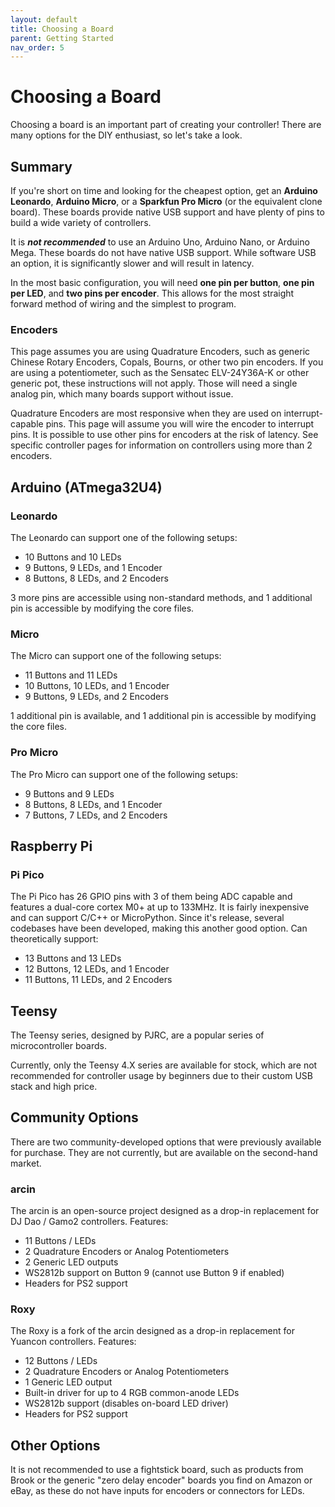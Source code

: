 ```yaml
---
layout: default
title: Choosing a Board
parent: Getting Started
nav_order: 5
---
```


# Choosing a Board

Choosing a board is an important part of creating your controller! There are many options for the DIY enthusiast, so let's take a look. 

## Summary

If you're short on time and looking for the cheapest option, get an **Arduino Leonardo**, **Arduino Micro**, or a **Sparkfun Pro Micro** (or the equivalent clone board). These boards provide native USB support and have plenty of pins to build a wide variety of controllers.

It is ***not recommended*** to use an Arduino Uno, Arduino Nano, or Arduino Mega. These boards do not have native USB support. While software USB an option, it is significantly slower and will result in latency.

In the most basic configuration, you will need **one pin per button**, **one pin per LED**, and **two pins per encoder**. This allows for the most straight forward method of wiring and the simplest to program. 

### Encoders

This page assumes you are using Quadrature Encoders, such as generic Chinese Rotary Encoders, Copals, Bourns, or other two pin encoders. If you are using a potentiometer, such as the Sensatec ELV-24Y36A-K or other generic pot, these instructions will not apply. Those will need a single analog pin, which many boards support without issue.

Quadrature Encoders are most responsive when they are used on interrupt-capable pins. This page will assume you will wire the encoder to interrupt pins. It is possible to use other pins for encoders at the risk of latency. See specific controller pages for information on controllers using more than 2 encoders. 

## Arduino (ATmega32U4)

### Leonardo

The Leonardo can support one of the following setups:

* 10 Buttons and 10 LEDs
* 9 Buttons, 9 LEDs, and 1 Encoder
* 8 Buttons, 8 LEDs, and 2 Encoders

3 more pins are accessible using non-standard methods, and 1 additional pin is accessible by modifying the core files. 

### Micro

The Micro can support one of the following setups:

* 11 Buttons and 11 LEDs
* 10 Buttons, 10 LEDs, and 1 Encoder
* 9 Buttons, 9 LEDs, and 2 Encoders

1 additional pin is available, and 1 additional pin is accessible by modifying the core files. 

### Pro Micro

The Pro Micro can support one of the following setups:

* 9 Buttons and 9 LEDs
* 8 Buttons, 8 LEDs, and 1 Encoder
* 7 Buttons, 7 LEDs, and 2 Encoders

## Raspberry Pi

### Pi Pico

The Pi Pico has 26 GPIO pins with 3 of them being ADC capable and features a dual-core cortex M0+ at up to 133MHz. It is fairly inexpensive and can support C/C++ or MicroPython. Since it's release, several codebases have been developed, making this another good option. Can theoretically support:

* 13 Buttons and 13 LEDs
* 12 Buttons, 12 LEDs, and 1 Encoder
* 11 Buttons, 11 LEDs, and 2 Encoders

## Teensy

The Teensy series, designed by PJRC, are a popular series of microcontroller boards. 

Currently, only the Teensy 4.X series are available for stock, which are not recommended for controller usage by beginners due to their custom USB stack and high price.

## Community Options

There are two community-developed options that were previously available for purchase. They are not currently, but are available on the second-hand market.

### arcin

The arcin is an open-source project designed as a drop-in replacement for DJ Dao / Gamo2 controllers. Features:

* 11 Buttons / LEDs
* 2 Quadrature Encoders or Analog Potentiometers
* 2 Generic LED outputs
* WS2812b support on Button 9 (cannot use Button 9 if enabled)
* Headers for PS2 support

### Roxy

The Roxy is a fork of the arcin designed as a drop-in replacement for Yuancon controllers. Features:

* 12 Buttons / LEDs
* 2 Quadrature Encoders or Analog Potentiometers
* 1 Generic LED output
* Built-in driver for up to 4 RGB common-anode LEDs
* WS2812b support (disables on-board LED driver)
* Headers for PS2 support

## Other Options

It is not recommended to use a fightstick board, such as products from Brook or the generic "zero delay encoder" boards you find on Amazon or eBay, as these do not have inputs for encoders or connectors for LEDs. 